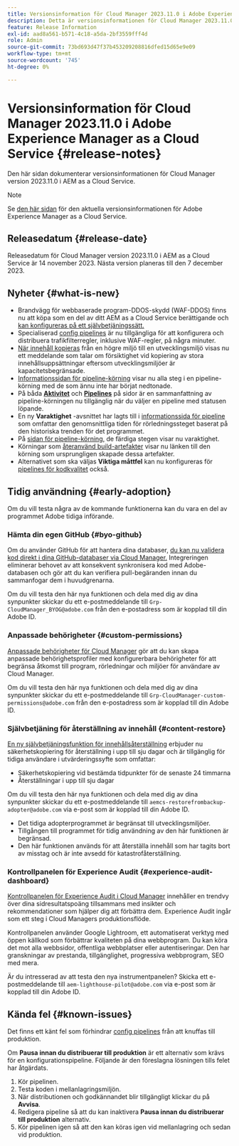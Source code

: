 ```yaml
---
title: Versionsinformation för Cloud Manager 2023.11.0 i Adobe Experience Manager as a Cloud Service
description: Detta är versionsinformationen för Cloud Manager 2023.11.0 i AEM as a Cloud Service.
feature: Release Information
exl-id: aad8a561-b571-4c18-a5da-2bf3559fff4d
role: Admin
source-git-commit: 73bd693d47f37b453209208816dfed15d65e9e09
workflow-type: tm+mt
source-wordcount: '745'
ht-degree: 0%

---
```


# Versionsinformation för Cloud Manager 2023.11.0 i Adobe Experience Manager as a Cloud Service {#release-notes}

Den här sidan dokumenterar versionsinformationen för Cloud Manager version 2023.11.0 i AEM as a Cloud Service.

>[!NOTE]
>
>Se [den här sidan](/help/release-notes/release-notes-cloud/release-notes-current.md) för den aktuella versionsinformationen för Adobe Experience Manager as a Cloud Service.

## Releasedatum {#release-date}

Releasedatum för Cloud Manager version 2023.11.0 i AEM as a Cloud Service är 14 november 2023. Nästa version planeras till den 7 december 2023.

## Nyheter {#what-is-new}

* Brandvägg för webbaserade program-DDOS-skydd (WAF-DDOS) finns nu att köpa som en del av ditt AEM as a Cloud Service berättigande och [kan konfigureras på ett självbetjäningssätt.](/help/implementing/cloud-manager/getting-access-to-aem-in-cloud/creating-production-programs.md)
* Specialiserad [config pipelines](/help/implementing/cloud-manager/configuring-pipelines/introduction-ci-cd-pipelines.md) är nu tillgängliga för att konfigurera och distribuera trafikfilterregler, inklusive WAF-regler, på några minuter.
* [När innehåll kopieras](/help/implementing/developing/tools/content-copy.md) från en högre miljö till en utvecklingsmiljö visas nu ett meddelande som talar om försiktighet vid kopiering av stora innehållsuppsättningar eftersom utvecklingsmiljöer är kapacitetsbegränsade.
* [Informationssidan för pipeline-körning](/help/implementing/cloud-manager/configuring-pipelines/managing-pipelines.md#view-details) visar nu alla steg i en pipeline-körning med de som ännu inte har börjat nedtonade.
* På båda **[Aktivitet](/help/implementing/cloud-manager/configuring-pipelines/managing-pipelines.md#activity)** och **[Pipelines](/help/implementing/cloud-manager/configuring-pipelines/managing-pipelines.md#pipelines)** på sidor är en sammanfattning av pipeline-körningen nu tillgänglig när du väljer en pipeline med statusen löpande.
* En ny **Varaktighet** -avsnittet har lagts till i [informationssida för pipeline](/help/implementing/cloud-manager/configuring-pipelines/managing-pipelines.md#view-details) som omfattar den genomsnittliga tiden för rörledningssteget baserat på den historiska trenden för det programmet.
* På [sidan för pipeline-körning,](/help/implementing/cloud-manager/configuring-pipelines/managing-pipelines.md#activity-window) de färdiga stegen visar nu varaktighet.
* Körningar som [återanvänd build-artefakter](/help/implementing/cloud-manager/getting-access-to-aem-in-cloud/setting-up-project.md#build-artifact-reuse) visar nu länken till den körning som ursprungligen skapade dessa artefakter.
* Alternativet som ska väljas **Viktiga måttfel** kan nu konfigureras för [pipelines för kodkvalitet](/help/implementing/cloud-manager/configuring-pipelines/configuring-non-production-pipelines.md) också.


## Tidig användning {#early-adoption}

Om du vill testa några av de kommande funktionerna kan du vara en del av programmet Adobe tidiga införande.

### Hämta din egen GitHub {#byo-github}

Om du använder GitHub för att hantera dina databaser, [du kan nu validera kod direkt i dina GitHub-databaser via Cloud Manager.](/help/implementing/cloud-manager/managing-code/private-repositories.md) Integreringen eliminerar behovet av att konsekvent synkronisera kod med Adobe-databasen och gör att du kan verifiera pull-begäranden innan du sammanfogar dem i huvudgrenarna.

Om du vill testa den här nya funktionen och dela med dig av dina synpunkter skickar du ett e-postmeddelande till `Grp-CloudManager_BYOG@adobe.com` från den e-postadress som är kopplad till din Adobe ID.

### Anpassade behörigheter {#custom-permissions}

[Anpassade behörigheter för Cloud Manager](/help/implementing/cloud-manager/custom-permissions.md) gör att du kan skapa anpassade behörighetsprofiler med konfigurerbara behörigheter för att begränsa åtkomst till program, rörledningar och miljöer för användare av Cloud Manager.

Om du vill testa den här nya funktionen och dela med dig av dina synpunkter skickar du ett e-postmeddelande till `Grp-CloudManager-custom-permissions@adobe.com` från den e-postadress som är kopplad till din Adobe ID.

### Självbetjäning för återställning av innehåll {#content-restore}

[En ny självbetjäningsfunktion för innehållsåterställning](/help/operations/restore.md) erbjuder nu säkerhetskopiering för återställning i upp till sju dagar och är tillgänglig för tidiga användare i utvärderingssyfte som omfattar:

* Säkerhetskopiering vid bestämda tidpunkter för de senaste 24 timmarna
* Återställningar i upp till sju dagar

Om du vill testa den här nya funktionen och dela med dig av dina synpunkter skickar du ett e-postmeddelande till `aemcs-restorefrombackup-adopter@adobe.com` via e-post som är kopplad till din Adobe ID.

* Det tidiga adopterprogrammet är begränsat till utvecklingsmiljöer.
* Tillgången till programmet för tidig användning av den här funktionen är begränsad.
* Den här funktionen används för att återställa innehåll som har tagits bort av misstag och är inte avsedd för katastrofåterställning.

### Kontrollpanelen för Experience Audit {#experience-audit-dashboard}

[Kontrollpanelen för Experience Audit i Cloud Manager](/help/implementing/cloud-manager/experience-audit-dashboard.md) innehåller en trendvy över dina sidresultatspoäng tillsammans med insikter och rekommendationer som hjälper dig att förbättra dem. Experience Audit ingår som ett steg i Cloud Managers produktionsflöde.

Kontrollpanelen använder Google Lightroom, ett automatiserat verktyg med öppen källkod som förbättrar kvaliteten på dina webbprogram. Du kan köra det mot alla webbsidor, offentliga webbplatser eller autentiseringar. Den har granskningar av prestanda, tillgänglighet, progressiva webbprogram, SEO med mera.

Är du intresserad av att testa den nya instrumentpanelen? Skicka ett e-postmeddelande till `aem-lighthouse-pilot@adobe.com` via e-post som är kopplad till din Adobe ID.

## Kända fel {#known-issues}

Det finns ett känt fel som förhindrar [config pipelines](/help/implementing/cloud-manager/configuring-pipelines/introduction-ci-cd-pipelines.md##config-deployment-pipeline) från att knuffas till produktion.

Om **Pausa innan du distribuerar till produktion** är ett alternativ som krävs för en konfigurationspipeline. Följande är den föreslagna lösningen tills felet har åtgärdats.

1. Kör pipelinen.
1. Testa koden i mellanlagringsmiljön.
1. När distributionen och godkännandet blir tillgängligt klickar du på **Avvisa**.
1. Redigera pipeline så att du kan inaktivera **Pausa innan du distribuerar till produktion** alternativ.
1. Kör pipelinen igen så att den kan köras igen vid mellanlagring och sedan vid produktion.
